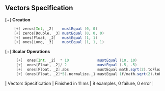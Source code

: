 ## Vectors Specification
  
[+] __Creation__
```scala
    [+] zeros[Int, _2]    mustEqual (0, 0) 
    [+] zeros[Double, _3] mustEqual (0, 0, 0) 
    [+] ones[Float, _2]   mustEqual (1, 1) 
    [+] ones[Long, _3]    mustEqual (1, 1, 1)
```  
  
[+] __Scalar Operations__
```scala
     [+]  ones[Int, _2]  * 10             mustEqual (10, 10)  
     [+]  ones[Float, _2]/ 2              mustEqual (.5, .5)  
     [+]  ones[Float, _2].abs             mustEqual math.sqrt(2).toFloat  
     [+] (ones[Float, _2]*5).normalize._1 mustEqual 1f/math.sqrt(2).toFloat
```
    
| Vectors Specification | Finished in 11 ms | 8 examples, 0 failure, 0 error |